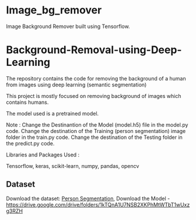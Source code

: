 # Image_bg_remover
Image Background Remover built using Tensorflow.

# Background-Removal-using-Deep-Learning

The repository contains the code for removing the background of a human from images using deep learning (semantic segmentation)

This project is mostly focused on removing background of images which contains humans.

The model used is a pretrained model.


Note : 
Change the Destinantion of the Model (model.h5) file in the model.py code. 
Change the destination of the Training (person segmentation) image folder in the train.py code.
Change the destination of the Testing folder in the predict.py code.

Libraries and Packages Used : 

Tensorflow,
keras,
scikit-learn,
numpy,
pandas,
opencv


## Dataset
Download the dataset: [Person Segmentation](https://www.kaggle.com/datasets/nikhilroxtomar/person-segmentation/download?datasetVersionNumber=1), 
Download the Model - https://drive.google.com/drive/folders/1kTQnA1U7NSB2XKPhMtWTbT1wUxzg3RZH

